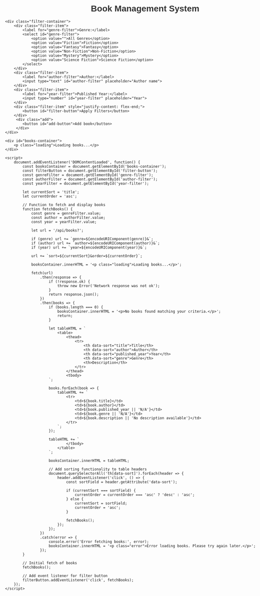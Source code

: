 <!DOCTYPE html>
<html lang="en">
<head>
    <meta charset="UTF-8">
    <meta name="viewport" content="width=device-width, initial-scale=1.0">
    <title>Book Management System</title>
    <style>
        body {
            font-family: Arial, sans-serif;
            max-width: 1200px;
            margin: 0 auto;
            padding: 20px;
        }
        h1 {
            color: #333;
            text-align: center;
        }
        .filter-container {
            display: flex;
            gap: 10px;
            margin-bottom: 20px;
            flex-wrap: wrap;
        }
        .filter-item {
            display: flex;
            flex-direction: column;
        }
        .filter-item label {
            font-weight: bold;
            margin-bottom: 5px;
        }
        .filter-item input, .filter-item select {
            padding: 8px;
            border: 1px solid #ddd;
            border-radius: 4px;
        }
        button {
            background-color: #4CAF50;
            color: white;
            border: none;
            padding: 10px 15px;
            cursor: pointer;
            border-radius: 4px;
        }
        button:hover {
            background-color: #45a049;
        }
        table {
            width: 100%;
            border-collapse: collapse;
            margin-top: 20px;
        }
        th, td {
            border: 1px solid #ddd;
            padding: 12px;
            text-align: left;
        }
        th {
            background-color: #f2f2f2;
            cursor: pointer;
        }
        tr:nth-child(even) {
            background-color: #f9f9f9;
        }
        tr:hover {
            background-color: #f1f1f1;
        }
        .loading {
            text-align: center;
            padding: 20px;
            font-style: italic;
            color: #666;
        }
        .error {
            color: red;
            text-align: center;
            padding: 10px;
        }
    </style>
</head>
<body>
    <h1>Book Management System</h1>
    
    <div class="filter-container">
        <div class="filter-item">
            <label for="genre-filter">Genre:</label>
            <select id="genre-filter">
                <option value="">All Genres</option>
                <option value="Fiction">Fiction</option>
                <option value="Fantasy">Fantasy</option>
                <option value="Non-Fiction">Non-Fiction</option>
                <option value="Mystery">Mystery</option>
                <option value="Science Fiction">Science Fiction</option>
            </select>
        </div>
        <div class="filter-item">
            <label for="author-filter">Author:</label>
            <input type="text" id="author-filter" placeholder="Author name">
        </div>
        <div class="filter-item">
            <label for="year-filter">Published Year:</label>
            <input type="number" id="year-filter" placeholder="Year">
        </div>
        <div class="filter-item" style="justify-content: flex-end;">
            <button id="filter-button">Apply Filters</button>
        </div>
         <div class="add">
            <button id="add-button">Add book</button>
         </div>
    </div>
    
    <div id="books-container">
        <p class="loading">Loading books...</p>
    </div>
    
    <script>
        document.addEventListener('DOMContentLoaded', function() {
            const booksContainer = document.getElementById('books-container');
            const filterButton = document.getElementById('filter-button');
            const genreFilter = document.getElementById('genre-filter');
            const authorFilter = document.getElementById('author-filter');
            const yearFilter = document.getElementById('year-filter');
            
            let currentSort = 'title';
            let currentOrder = 'asc';
            
            // Function to fetch and display books
            function fetchBooks() {
                const genre = genreFilter.value;
                const author = authorFilter.value;
                const year = yearFilter.value;
                
                let url = '/api/books?';
                
                if (genre) url += `genre=${encodeURIComponent(genre)}&`;
                if (author) url += `author=${encodeURIComponent(author)}&`;
                if (year) url += `year=${encodeURIComponent(year)}&`;
                
                url += `sort=${currentSort}&order=${currentOrder}`;
                
                booksContainer.innerHTML = '<p class="loading">Loading books...</p>';
                
                fetch(url)
                    .then(response => {
                        if (!response.ok) {
                            throw new Error('Network response was not ok');
                        }
                        return response.json();
                    })
                    .then(books => {
                        if (books.length === 0) {
                            booksContainer.innerHTML = '<p>No books found matching your criteria.</p>';
                            return;
                        }
                        
                        let tableHTML = `
                            <table>
                                <thead>
                                    <tr>
                                        <th data-sort="title">Title</th>
                                        <th data-sort="author">Author</th>
                                        <th data-sort="published_year">Year</th>
                                        <th data-sort="genre">Genre</th>
                                        <th>Description</th>
                                    </tr>
                                </thead>
                                <tbody>
                        `;
                        
                        books.forEach(book => {
                            tableHTML += `
                                <tr>
                                    <td>${book.title}</td>
                                    <td>${book.author}</td>
                                    <td>${book.published_year || 'N/A'}</td>
                                    <td>${book.genre || 'N/A'}</td>
                                    <td>${book.description || 'No description available'}</td>
                                </tr>
                            `;
                        });
                        
                        tableHTML += `
                                </tbody>
                            </table>
                        `;
                        
                        booksContainer.innerHTML = tableHTML;
                        
                        // Add sorting functionality to table headers
                        document.querySelectorAll('th[data-sort]').forEach(header => {
                            header.addEventListener('click', () => {
                                const sortField = header.getAttribute('data-sort');
                                
                                if (currentSort === sortField) {
                                    currentOrder = currentOrder === 'asc' ? 'desc' : 'asc';
                                } else {
                                    currentSort = sortField;
                                    currentOrder = 'asc';
                                }
                                
                                fetchBooks();
                            });
                        });
                    })
                    .catch(error => {
                        console.error('Error fetching books:', error);
                        booksContainer.innerHTML = '<p class="error">Error loading books. Please try again later.</p>';
                    });
            }
            
            // Initial fetch of books
            fetchBooks();
            
            // Add event listener for filter button
            filterButton.addEventListener('click', fetchBooks);
        });
    </script>
</body>
</html>